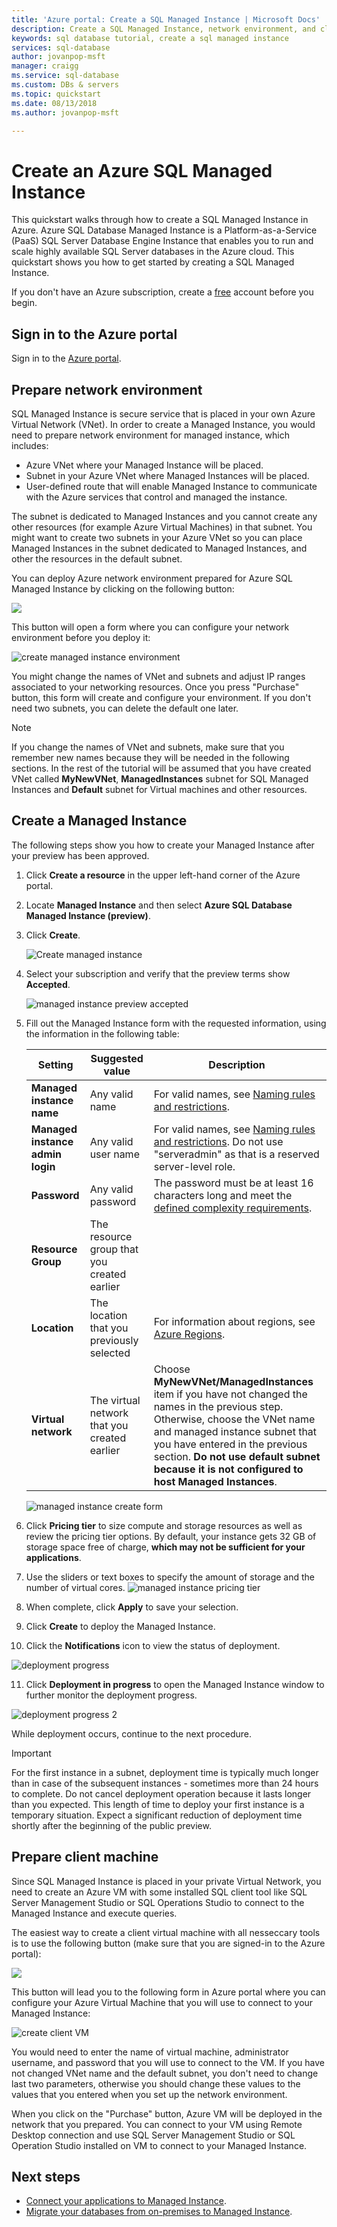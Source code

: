 ```yaml
---
title: 'Azure portal: Create a SQL Managed Instance | Microsoft Docs'
description: Create a SQL Managed Instance, network environment, and client VM for access.
keywords: sql database tutorial, create a sql managed instance
services: sql-database
author: jovanpop-msft
manager: craigg
ms.service: sql-database
ms.custom: DBs & servers
ms.topic: quickstart
ms.date: 08/13/2018
ms.author: jovanpop-msft

---
```

# Create an Azure SQL Managed Instance

This quickstart walks through how to create a SQL Managed Instance in Azure. Azure SQL Database Managed Instance is a Platform-as-a-Service (PaaS) SQL Server Database Engine Instance that enables you to run and scale highly available SQL Server databases in the Azure cloud. This quickstart shows you how to get started by creating a SQL Managed Instance.

If you don't have an Azure subscription, create a [free](https://azure.microsoft.com/free/) account before you begin.

## Sign in to the Azure portal

Sign in to the [Azure portal](https://portal.azure.com/).

## Prepare network environment

SQL Managed Instance is secure service that is placed in your own Azure Virtual Network (VNet). In order to create a Managed Instance, you would need to prepare network environment for managed instance, which includes:
 - Azure VNet where your Managed Instance will be placed.
 - Subnet in your Azure VNet where Managed Instances will be placed.
 - User-defined route that will enable Managed Instance to communicate with the Azure services that control and managed the instance.

The subnet is dedicated to Managed Instances and you cannot create any other resources (for example Azure Virtual Machines) in that subnet. You might want to create two subnets in your Azure VNet so you can place Managed Instances in the subnet dedicated to Managed Instances, and other the resources in the default subnet.

You can deploy Azure network environment prepared for Azure SQL Managed Instance by clicking on the following button:

<a target="_blank" href="https://portal.azure.com/#create/Microsoft.Template/uri/https%3A%2F%2Fraw.githubusercontent.com%2FAzure%2Fazure-quickstart-templates%2Fmaster%2F101-sql-managed-instance-azure-environment%2Fazuredeploy.json" rel="noopener"> <img src="http://azuredeploy.net/deploybutton.png"> </a>

This button will open a form where you can configure your network environment before you deploy it:

![create managed instance environment](./media/sql-database-managed-instance-get-started/create-mi-network-arm.png)

You might change the names of VNet and subnets and adjust IP ranges associated to your networking resources. Once you press "Purchase" button, this form will create and configure your environment. If you don't need two subnets, you can delete the default one later. 

 > [!Note]
 > If you change the names of VNet and subnets, make sure that you remember new names because they will be needed in the following sections. In the rest of the tutorial will be assumed that you have created VNet called **MyNewVNet**, **ManagedInstances** subnet for SQL Managed Instances and **Default** subnet for Virtual machines and other resources.

## Create a Managed Instance

The following steps show you how to create your Managed Instance after your preview has been approved.

1. Click **Create a resource** in the upper left-hand corner of the Azure portal.
2. Locate **Managed Instance** and then select **Azure SQL Database Managed Instance (preview)**.
3. Click **Create**.

   ![Create managed instance](./media/sql-database-managed-instance-tutorial/managed-instance-create.png)

4. Select your subscription and verify that the preview terms show **Accepted**.

   ![managed instance preview accepted](./media/sql-database-managed-instance-tutorial/preview-accepted.png)

5. Fill out the Managed Instance form with the requested information, using the information in the following table:

   | Setting| Suggested value | Description |
   | ------ | --------------- | ----------- |
   |**Managed instance name**|Any valid name|For valid names, see [Naming rules and restrictions](https://docs.microsoft.com/azure/architecture/best-practices/naming-conventions).|
   |**Managed instance admin login**|Any valid user name|For valid names, see [Naming rules and restrictions](https://docs.microsoft.com/azure/architecture/best-practices/naming-conventions). Do not use "serveradmin" as that is a reserved server-level role.| 
   |**Password**|Any valid password|The password must be at least 16 characters long and meet the [defined complexity requirements](../virtual-machines/windows/faq.md#what-are-the-password-requirements-when-creating-a-vm).|
   |**Resource Group**|The resource group that you created earlier||
   |**Location**|The location that you previously selected|For information about regions, see [Azure Regions](https://azure.microsoft.com/regions/).|
   |**Virtual network**|The virtual network that you created earlier| Choose **MyNewVNet/ManagedInstances** item if you have not changed the names in the previous step. Otherwise, choose the VNet name and managed instance subnet that you have entered in the previous section. **Do not use default subnet because it is not configured to host Managed Instances**. |

   ![managed instance create form](./media/sql-database-managed-instance-tutorial/managed-instance-create-form.png)

6. Click **Pricing tier** to size compute and storage resources as well as review the pricing tier options. By default, your instance gets 32 GB of storage space free of charge, **which may not be sufficient for your applications**.
7. Use the sliders or text boxes to specify the amount of storage and the number of virtual cores. 
   ![managed instance pricing tier](./media/sql-database-managed-instance-tutorial/managed-instance-pricing-tier.png)

8. When complete, click **Apply** to save your selection.  
9. Click **Create** to deploy the Managed Instance.
10. Click the **Notifications** icon to view the status of deployment.
 
   ![deployment progress](./media/sql-database-managed-instance-tutorial/deployment-progress.png)

11. Click **Deployment in progress** to open the Managed Instance window to further monitor the deployment progress.
 
   ![deployment progress 2](./media/sql-database-managed-instance-tutorial/managed-instance.png)

While deployment occurs, continue to the next procedure.

> [!IMPORTANT]
> For the first instance in a subnet, deployment time is typically much longer than in case of the subsequent instances - sometimes more than 24 hours to complete. Do not cancel deployment operation because it lasts longer than you expected. This length of time to deploy your first instance is a temporary situation. Expect a significant reduction of deployment time shortly after the beginning of the public preview.

## Prepare client machine

Since SQL Managed Instance is placed in your private Virtual Network, you need to create an Azure VM with some installed SQL client tool like SQL Server Management Studio or SQL Operations Studio to connect to the Managed Instance and execute queries.

The easiest way to create a client virtual machine with all nesseccary tools is to use the following button (make sure that you are signed-in to the Azure portal):

<a href="https://portal.azure.com/#create/Microsoft.Template/uri/https%3A%2F%2Fraw.githubusercontent.com%2Fjovanpop-msft%2Fazure-quickstart-templates%2Fsql-win-vm-w-tools%2F201-vm-win-vnet-sql-tools%2Fazuredeploy.json" target="_blank">
    <img src="http://azuredeploy.net/deploybutton.png"/>
</a>

This button will lead you to the following form in Azure portal where you can configure your Azure Virtual Machine that you will use to connect to your Managed Instance:

![create client VM](./media/sql-database-managed-instance-get-started/create-client-sql-vm.png)

You would need to enter the name of virtual machine, administrator username, and password that you will use to connect to the VM. If you have not changed VNet name and the default subnet, you don't need to change last two parameters, otherwise you should change these values to the values that you entered when you set up the network environment.

When you click on the "Purchase" button, Azure VM will be deployed in the network that you prepared. You can connect to your VM using Remote Desktop connection and use SQL Server Management Studio or SQL Operation Studio installed on VM to connect to your Managed Instance.

## Next steps

 - [Connect your applications to Managed Instance](sql-database-managed-instance-connect-app.md).
 - [Migrate your databases from on-premises to Managed Instance](sql-database-managed-instance-migrate.md).


